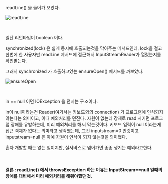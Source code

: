 readLine() 을 들어가 보았다.

![readLine](https://blog.kakaocdn.net/dn/9w1xj/btqEW4Khtqz/CGQ5C4yuueLBu7fSdKuOQ0/img.png)

<br>

일단 리턴타입이 boolean 이다.

synchronized(lock)  은 쉽게 동시에 호출되는것을 막아주는 메서드인데, lock을 걸고 한번에 한 사용자만 readLine 메서드에 접근해서 InputStreamReader가 열렸는지를 확인받는다.   


그래서 synchronized 가 호출하고있는 ensureOpen() 메서드를 까보았다.
<br>

![ensureOpen](https://blog.kakaocdn.net/dn/ccTYOA/btqEVXSy1oc/JHi45kjx0l9wy95QTG0hB0/img.png)

<br>

in == null 이면 IOException 을 던지는 구조이다.

in이 null이라는건 Reader(여기서는 키보드와의 connection) 가 프로그램에 인식되지 않는다는 의미이고, 이때 예외처리를 던진다.
자원이 없는데 강제로 read 시키면 프로그램 장애를 유발하는데, 미리 예외처리를 해서 막는것이다.
키보드 입력이 null 이라는게 접근 객체가 없다는 의미라고 생각했는데, 그건 inputstream=0 인것이고 inputstream=null 은 아예 자원이 인식이 되지 않는것을 의미했다.

혼자 개발할 때는 없는 일이지만, 실서비스로 넘어가면 종종 생기는 예외라고한다.


<br>

#### 결론 : readLine() 에서 throwsException 하는 이유는 InputStream==null 일때의 장애를 대비해서 미리 예외처리를 해줘야했던것.

​